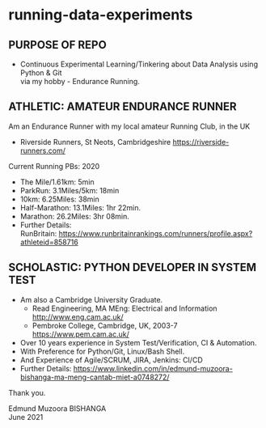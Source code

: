 # running-data-experiments
## PURPOSE OF REPO
* Continuous Experimental Learning/Tinkering about Data Analysis using Python & Git<br/> 
  via my hobby - Endurance Running.

## ATHLETIC: AMATEUR ENDURANCE RUNNER
Am an Endurance Runner with my local amateur Running Club, in the UK
* Riverside Runners, St Neots, Cambridgeshire
  https://riverside-runners.com/

Current Running PBs: 2020
* The Mile/1.61km:             5min
* ParkRun: 3.1Miles/5km:      18min
* 10km: 6.25Miles:            38min
* Half-Marathon: 13.1Miles:   1hr 22min.
* Marathon: 26.2Miles:        3hr 08min.
* Further Details:<br/>
  RunBritain: https://www.runbritainrankings.com/runners/profile.aspx?athleteid=858716

## SCHOLASTIC: PYTHON DEVELOPER IN SYSTEM TEST
* Am also a Cambridge University Graduate.
  * Read Engineering, MA MEng: Electrical and Information<br/>
    http://www.eng.cam.ac.uk/
  * Pembroke College, Cambridge, UK, 2003-7<br/>
    https://www.pem.cam.ac.uk/
* Over 10 years experience in System Test/Verification, CI & Automation.
* With Preference for Python/Git, Linux/Bash Shell.
* And Experience of Agile/SCRUM, JIRA, Jenkins: CI/CD
* Further Details: https://www.linkedin.com/in/edmund-muzoora-bishanga-ma-meng-cantab-miet-a0748272/

Thank you.

Edmund Muzoora BISHANGA<br/>
June 2021
